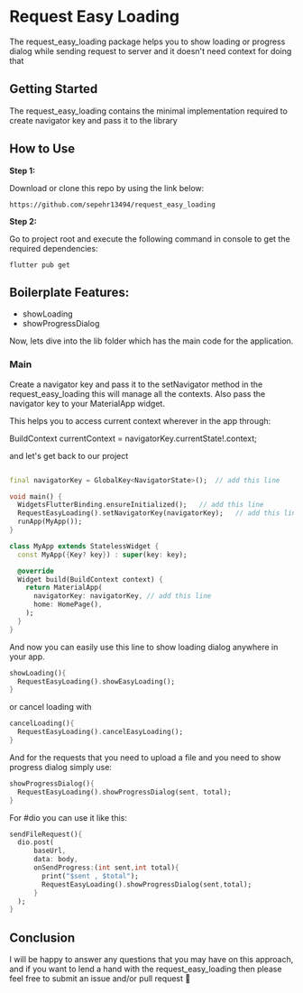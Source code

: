 # Request Easy Loading

The request_easy_loading package helps you to show loading or progress dialog while sending request to server and it doesn't need context for doing that

## Getting Started

The request_easy_loading contains the minimal implementation required to create navigator key and pass it to the library

## How to Use

**Step 1:**

Download or clone this repo by using the link below:

```
https://github.com/sepehr13494/request_easy_loading
```

**Step 2:**

Go to project root and execute the following command in console to get the required dependencies:

```
flutter pub get 
```

## Boilerplate Features:

* showLoading
* showProgressDialog

Now, lets dive into the lib folder which has the main code for the application.

### Main
Create a navigator key and pass it to the setNavigator method in the request_easy_loading this will manage all the contexts.
Also pass the navigator key to your MaterialApp widget.

This helps you to access current context wherever in the app through:

BuildContext currentContext = navigatorKey.currentState!.context;

and let's get back to our project

```dart

final navigatorKey = GlobalKey<NavigatorState>();  // add this line

void main() {
  WidgetsFlutterBinding.ensureInitialized();   // add this line
  RequestEasyLoading().setNavigatorKey(navigatorKey);   // add this line
  runApp(MyApp());
}

class MyApp extends StatelessWidget {
  const MyApp({Key? key}) : super(key: key);

  @override
  Widget build(BuildContext context) {
    return MaterialApp(
      navigatorKey: navigatorKey, // add this line
      home: HomePage(),
    );
  }
}


```

And now you can easily use this line to show loading dialog anywhere in your app.

```dart
showLoading(){
  RequestEasyLoading().showEasyLoading();
}
```

or cancel loading with 
```dart
cancelLoading(){
  RequestEasyLoading().cancelEasyLoading();
}
```

And for the requests that you need to upload a file and you need to show progress dialog simply use:
```dart
showProgressDialog(){
  RequestEasyLoading().showProgressDialog(sent, total);
}
```

For #dio you can use it like this:
```dart
sendFileRequest(){
  dio.post(
      baseUrl,
      data: body,
      onSendProgress:(int sent,int total){
        print("$sent , $total");
        RequestEasyLoading().showProgressDialog(sent,total);
      }
  );
}
```

## Conclusion

I will be happy to answer any questions that you may have on this approach, and if you want to lend a hand with the request_easy_loading then please feel free to submit an issue and/or pull request 🙂
